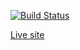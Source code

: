 [![Build Status](https://travis-ci.org/dankreiger/puppy-piano.svg?branch=master)](https://travis-ci.org/dankreiger/puppy-piano)

[Live site](https://lucid-payne-85a84b.netlify.com/)